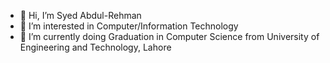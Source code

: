 - 👋 Hi, I’m Syed Abdul-Rehman
- 👀 I’m interested in Computer/Information Technology
- 🌱 I’m currently doing Graduation in Computer Science from University of Engineering and Technology, Lahore

<!---
SyedAbdulRehmanIdrees/SyedAbdulRehmanIdrees is a ✨ special ✨ repository because its `README.md` (this file) appears on your GitHub profile.
You can click the Preview link to take a look at your changes.
--->

